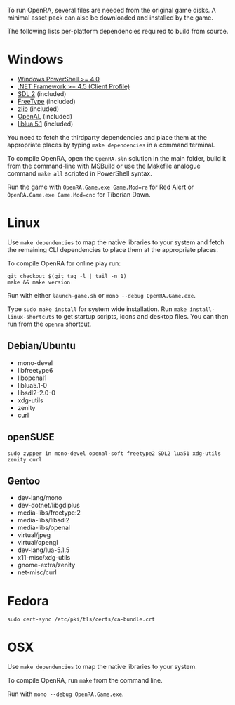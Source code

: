 To run OpenRA, several files are needed from the original game disks.
A minimal asset pack can also be downloaded and installed by the game.

The following lists per-platform dependencies required to build from source.

Windows
=======

* [Windows PowerShell >= 4.0](http://microsoft.com/powershell)
* [.NET Framework >= 4.5 (Client Profile)](http://www.microsoft.com/en-us/download/details.aspx?id=30653)
* [SDL 2](http://www.libsdl.org/download-2.0.php) (included)
* [FreeType](http://gnuwin32.sourceforge.net/packages/freetype.htm) (included)
* [zlib](http://gnuwin32.sourceforge.net/packages/zlib.htm) (included)
* [OpenAL](http://kcat.strangesoft.net/openal.html) (included)
* [liblua 5.1](http://luabinaries.sourceforge.net/download.html) (included)

You need to fetch the thirdparty dependencies and place them at the appropriate places by typing `make dependencies` in a command terminal.

To compile OpenRA, open the `OpenRA.sln` solution in the main folder, build it from the command-line with MSBuild or use the Makefile analogue command `make all` scripted in PowerShell syntax.

Run the game with `OpenRA.Game.exe Game.Mod=ra` for Red Alert or `OpenRA.Game.exe Game.Mod=cnc` for Tiberian Dawn.

Linux
=====

Use `make dependencies` to map the native libraries to your system and fetch the remaining CLI dependencies to place them at the appropriate places.

To compile OpenRA for online play run: 
  ```
  git checkout $(git tag -l | tail -n 1)
  make && make version
  ```
Run with either `launch-game.sh` or `mono --debug OpenRA.Game.exe`.

Type `sudo make install` for system wide installation. Run `make install-linux-shortcuts` to get startup scripts, icons and desktop files. You can then run from the `openra` shortcut.

Debian/Ubuntu
-------------

* mono-devel
* libfreetype6
* libopenal1
* liblua5.1-0
* libsdl2-2.0-0
* xdg-utils
* zenity
* curl

openSUSE
--------

```
sudo zypper in mono-devel openal-soft freetype2 SDL2 lua51 xdg-utils zenity curl
```

Gentoo
------

* dev-lang/mono
* dev-dotnet/libgdiplus
* media-libs/freetype:2
* media-libs/libsdl2
* media-libs/openal
* virtual/jpeg
* virtual/opengl
* dev-lang/lua-5.1.5
* x11-misc/xdg-utils
* gnome-extra/zenity
* net-misc/curl

Fedora
=====

```
sudo cert-sync /etc/pki/tls/certs/ca-bundle.crt
```

OSX
=====

Use `make dependencies` to map the native libraries to your system.

To compile OpenRA, run `make` from the command line.

Run with `mono --debug OpenRA.Game.exe`.
